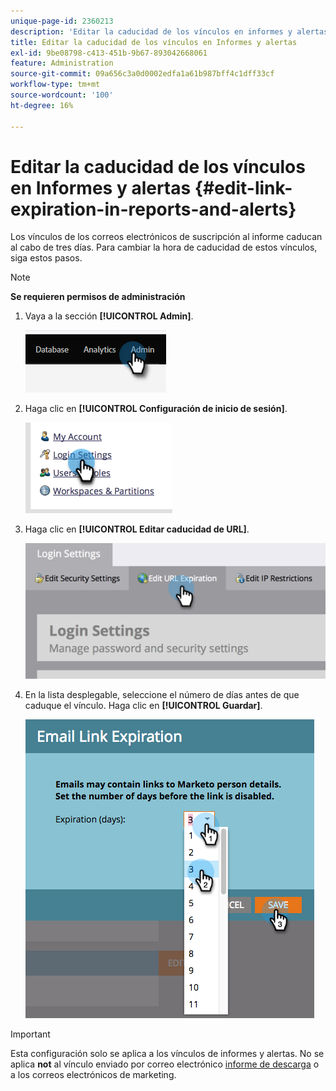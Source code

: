 ```yaml
---
unique-page-id: 2360213
description: 'Editar la caducidad de los vínculos en informes y alertas: documentos de Marketo, documentación del producto'
title: Editar la caducidad de los vínculos en Informes y alertas
exl-id: 9be08798-c413-451b-9b67-893042668061
feature: Administration
source-git-commit: 09a656c3a0d0002edfa1a61b987bff4c1dff33cf
workflow-type: tm+mt
source-wordcount: '100'
ht-degree: 16%

---
```


# Editar la caducidad de los vínculos en Informes y alertas {#edit-link-expiration-in-reports-and-alerts}

Los vínculos de los correos electrónicos de suscripción al informe caducan al cabo de tres días. Para cambiar la hora de caducidad de estos vínculos, siga estos pasos.

>[!NOTE]
>
>**Se requieren permisos de administración**

1. Vaya a la sección **[!UICONTROL Admin]**.

   ![](assets/edit-link-expiration-in-reports-and-alerts-1.png)

1. Haga clic en **[!UICONTROL Configuración de inicio de sesión]**.

   ![](assets/edit-link-expiration-in-reports-and-alerts-2.png)

1. Haga clic en **[!UICONTROL Editar caducidad de URL]**.

   ![](assets/edit-link-expiration-in-reports-and-alerts-3.png)

1. En la lista desplegable, seleccione el número de días antes de que caduque el vínculo. Haga clic en **[!UICONTROL Guardar]**.

   ![](assets/edit-link-expiration-in-reports-and-alerts-4.png)

>[!IMPORTANT]
>
>Esta configuración solo se aplica a los vínculos de informes y alertas. No se aplica **not** al vínculo enviado por correo electrónico [informe de descarga](/help/marketo/product-docs/reporting/basic-reporting/report-subscriptions/subscribe-to-a-smart-list.md#email-message) o a los correos electrónicos de marketing.
